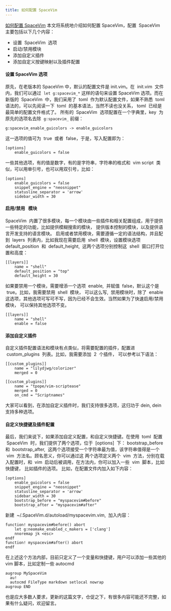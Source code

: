```yaml
---
title: 如何配置 SpaceVim
---
```

[如何配置 SpaceVim](https://wsdjeg.spacevim.org/how-to-config-spacevim/)
本文将系统地介绍如何配置 SpaceVim，配置  SpaceVim  主要包括以下几个内容：

*   设置  SpaceVim  选项
*   启动/禁用模块
*   添加自定义插件
*   添加自定义按键映射以及插件配置

#### 设置 SpaceVim 选项

原先，在老版本的 SpaceVim 中，默认的配置文件是 init.vim。在  init.vim  文件内，我们可以通过  `let g:spacevim_*` 这样的语句来设置 SpaceVim 选项。而在新版的  SpaceVim  中，我们采用了  toml  作为默认配置文件，如果不熟悉  toml  语法的，可以先阅读一下  toml  的基本语法，当然不读也没关系， toml  已经是最简单的配置文件格式了。 所有的  SpaceVim  选项配置在一个字典里，key  为原先的选项名去除  `g:spacevim_` 前缀：

```
g:spacevim_enable_guicolors -> enable_guicolors

```

这一选项的值可为  true  或者  false，于是，写入配置即为：

```
[options]
    enable_guicolors = false

```

一些其他选项，有的值是数字，有的是字符串，字符串的格式和  vim script  类似，可以用单引号，也可以用双引号，比如：

```
[options]
    enable_guicolors = false
    snippet_engine = "neosnippet"
    statusline_separator = 'arrow'
    sidebar_width = 30

```

#### 启用/禁用   模块

SpaceVim  内置了很多模块，每一个模块由一些插件和相关配置组成，用于提供一些特定的功能，比如提供模糊搜索的模块， 提供版本控制的模块，以及提供语言开发支持的语言模块。 启用或者禁用模块，需要遵循一定的语法结构，并且配到  layers  列表内，比如我现在需要启用  shell  模块，设置模块选项 default\_position  和  default\_height,  这两个选项分别控制这  shell  窗口打开位置和高度：

```
[[layers]]
    name = "shell"
    default_position = "top"
    default_height = 30

```

如果要禁用一个模块，需要增添一个选项  enable,  并赋值  false，默认这个是  true。比如，我需要禁用  shell  模块， 可以这么写,  禁用模块时，除了  enable  这选项，其他选项可写可不写，因为已经不会生效。当然如果为了快速启用/禁用模块， 可以保持其他选项不变。

```
[[layers]]
    name = "shell"
    enable = false

```

#### 添加自定义插件

自定义插件配置语法和模块有点类似，将需要配置的插件，配置进  custom\_plugins  列表。比如，我需要添加  2  个插件， 可以参考以下语法：

```
[[custom_plugins]]
    name = "lilydjwg/colorizer"
    merged = 0

[[custom_plugins]]
    name = "tpope/vim-scriptease"
    merged = 0
    on_cmd = "Scriptnames"

```

大家可以看到，在添加自定义插件时，我们支持很多选项，这归功于 dein, dein  支持多种选项。

#### 自定义快捷键及插件配置

最后，我们来说下，如果添加自定义配置，和自定义快捷键。在使用  toml  配置  SpaceVim  时，我们提供了两个选项，位于  \[options\]  下： bootstrap\_before  和  bootstrap\_after,  这两个选项接受一个字符串最为值，该字符串值得是一个  vim  方法名。顾名思义，你可以通过这 两个选项定义两个  vim  方法，分别在载入配置时，和  vim  启动后被调用，在方法内，你可以加入一些  vim  脚本，比如快捷键， 比如插件的选项。 比如，在配置文件内加入如下内容：

```
[options]
    enable_guicolors = false
    snippet_engine = "neosnippet"
    statusline_separator = 'arrow'
    sidebar_width = 30
    bootstrap_before = "myspacevim#before"
    bootstrap_after = "myspacevim#after"

```

新建  ~/.SpaceVim.d/autoload/myspacevim.vim,  加入内容：

```
function! myspacevim#before() abort
    let g:neomake_enabled_c_makers = ['clang']
    nnoremap jk <esc>
endf
function! myspacevim#after() abort
endf

```

在上述这个方法内部，目前只定义了一个变量和快捷键，用户可以添加一些其他的 vim 脚本，比如定制一些 autocmd

```
augroup MySpaceVim
  au!
  autocmd FileType markdown setlocal nowrap
augroup END

```

也是应大多数人要求，更新的这篇文字，仓促之下，有很多内容可能还不完整，如果有什么疑问，欢迎留言。